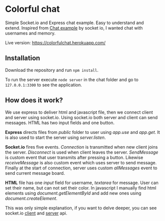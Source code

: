 # Colorful chat

Simple Socket.io and Express chat example. Easy to understand and extend.
Inspired from [Chat example](https://socket.io/get-started/chat/) by socket io,
I wanted chat with usernames and memory.

Live version: https://colorfulchat.herokuapp.com/

## Installation
Download the repository and run `npm install`.

To run the server execute `node server` in the chat folder and go to
`127.0.0.1:3300` to see the application.

## How does it work?
We use express to deliver html and javascript file, then we connect client and
server using socket.io. Using socket.io both server and client can send messages.
HTML has two input fields and one button.

**Express** directs files from *public* folder to user using *app.use* and
*app.get*. It is also used to start the server using *server.listen*.

**Socket.io** fires five events. *Connection* is transmitted when new client
joins the server. *Disconnect* is used when client leaves the server.
*SendMessage* is custom event that user transmits after pressing a button.
Likewise *receiveMessage* is also custom event which uses server to send
message. Finally at the start of connection, server uses custom *allMessages*
event to send current message board.

**HTML** file has one *input* field for username, *textarea* for message. User
can set their name, but can not set their color. In javascript I manually
find html elements using *document.getElementById* and add new ones using *document.createElement*.

This was only simple explanation, if you want to delve deeper, you can see
socket.io [client](https://socket.io/docs/client-api/) and
[server](https://socket.io/docs/server-api/) api.
